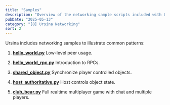 ```yaml
---
title: "Samples"
description: "Overview of the networking sample scripts included with Ursina Engine."
pubDate: "2025-05-13"
category: "[8] Ursina Networking"
sort: 2
---
```


Ursina includes networking samples to illustrate common patterns:

1. **[hello_world.py](/samples/networking-samples/helloworld)** Low-level peer usage.

2. **[hello_world_rpc.py](/samples/networking-samples/helloworldrpc)** Introduction to RPCs.

3. **[shared_object.py](/samples/networking-samples/sharedobject)** Synchronize player controlled objects.

4. **[host_authoritative.py](/samples/networking-samples/hostauthoritative)** Host controls object state.

5. **[club_bear.py](/samples/networking-samples/clubbear)** Full realtime multiplayer game with chat and multiple players.
